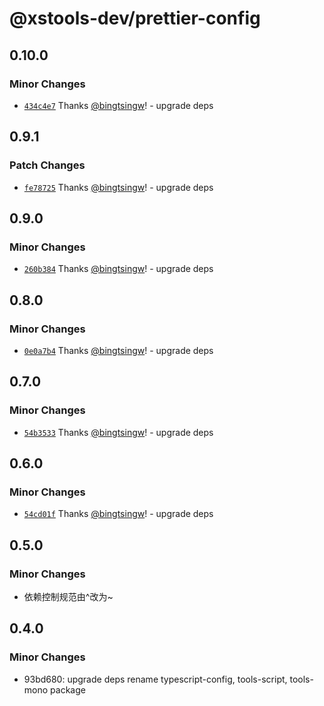 # @xstools-dev/prettier-config

## 0.10.0

### Minor Changes

- [`434c4e7`](https://github.com/bingtsingw/xstools-dev/commit/434c4e7ec09197f140196ca5a3fc0af532e4a5fe) Thanks [@bingtsingw](https://github.com/bingtsingw)! - upgrade deps

## 0.9.1

### Patch Changes

- [`fe78725`](https://github.com/bingtsingw/xstools-dev/commit/fe78725b769c7c9ef3b650492d9cf9f2491874dd) Thanks [@bingtsingw](https://github.com/bingtsingw)! - upgrade deps

## 0.9.0

### Minor Changes

- [`260b384`](https://github.com/bingtsingw/xstools-dev/commit/260b3849e6abdbe0d343f8e14cf5ffa017fff466) Thanks [@bingtsingw](https://github.com/bingtsingw)! - upgrade deps

## 0.8.0

### Minor Changes

- [`0e0a7b4`](https://github.com/bingtsingw/xstools-dev/commit/0e0a7b4f5373b7acd7374df69fff10a0c25307bb) Thanks [@bingtsingw](https://github.com/bingtsingw)! - upgrade deps

## 0.7.0

### Minor Changes

- [`54b3533`](https://github.com/bingtsingw/xstools-dev/commit/54b3533b6f0e56a84b6b846f547d7ea93433b4f6) Thanks [@bingtsingw](https://github.com/bingtsingw)! - upgrade deps

## 0.6.0

### Minor Changes

- [`54cd01f`](https://github.com/bingtsingw/xstools-dev/commit/54cd01f2176ca6bbc7bea8226e8802faa7ca60a5) Thanks [@bingtsingw](https://github.com/bingtsingw)! - upgrade deps

## 0.5.0

### Minor Changes

- 依赖控制规范由^改为~

## 0.4.0

### Minor Changes

- 93bd680: upgrade deps rename typescript-config, tools-script, tools-mono package

